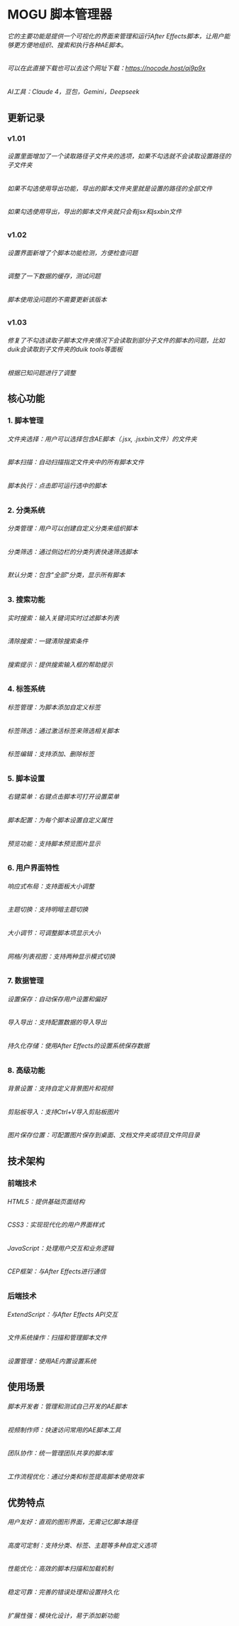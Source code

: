 # MOGU 脚本管理器
###### 它的主要功能是提供一个可视化的界面来管理和运行After Effects脚本，让用户能够更方便地组织、搜索和执行各种AE脚本。
###### 可以在此直接下载也可以去这个网址下载：https://nocode.host/aj9p9x
###### AI工具：Claude 4，豆包，Gemini，Deepseek

## 更新记录
### v1.01
###### 设置里面增加了一个读取路径子文件夹的选项，如果不勾选就不会读取设置路径的子文件夹
###### 如果不勾选使用导出功能，导出的脚本文件夹里就是设置的路径的全部文件
###### 如果勾选使用导出，导出的脚本文件夹就只会有jsx和jsxbin文件
### v1.02
###### 设置界面新增了个脚本功能检测，方便检查问题
###### 调整了一下数据的缓存，测试问题
###### 脚本使用没问题的不需要更新该版本
### v1.03
###### 修复了不勾选读取子脚本文件夹情况下会读取到部分子文件的脚本的问题，比如duik会读取到子文件夹的duik tools等面板
###### 根据已知问题进行了调整

## 核心功能
### 1. 脚本管理
###### 文件夹选择：用户可以选择包含AE脚本（.jsx, .jsxbin文件）的文件夹
###### 脚本扫描：自动扫描指定文件夹中的所有脚本文件
###### 脚本执行：点击即可运行选中的脚本
### 2. 分类系统
###### 分类管理：用户可以创建自定义分类来组织脚本
###### 分类筛选：通过侧边栏的分类列表快速筛选脚本
###### 默认分类：包含"全部"分类，显示所有脚本
### 3. 搜索功能
###### 实时搜索：输入关键词实时过滤脚本列表
###### 清除搜索：一键清除搜索条件
###### 搜索提示：提供搜索输入框的帮助提示
### 4. 标签系统
###### 标签管理：为脚本添加自定义标签
###### 标签筛选：通过激活标签来筛选相关脚本
###### 标签编辑：支持添加、删除标签
### 5. 脚本设置
###### 右键菜单：右键点击脚本可打开设置菜单
###### 脚本配置：为每个脚本设置自定义属性
###### 预览功能：支持脚本预览图片显示
### 6. 用户界面特性
###### 响应式布局：支持面板大小调整
###### 主题切换：支持明暗主题切换
###### 大小调节：可调整脚本项显示大小
###### 网格/列表视图：支持两种显示模式切换
### 7. 数据管理
###### 设置保存：自动保存用户设置和偏好
###### 导入导出：支持配置数据的导入导出
###### 持久化存储：使用After Effects的设置系统保存数据
### 8. 高级功能
###### 背景设置：支持自定义背景图片和视频
###### 剪贴板导入：支持Ctrl+V导入剪贴板图片
###### 图片保存位置：可配置图片保存到桌面、文档文件夹或项目文件同目录
## 技术架构
### 前端技术
###### HTML5：提供基础页面结构
###### CSS3：实现现代化的用户界面样式
###### JavaScript：处理用户交互和业务逻辑
###### CEP框架：与After Effects进行通信
### 后端技术
###### ExtendScript：与After Effects API交互
###### 文件系统操作：扫描和管理脚本文件
###### 设置管理：使用AE内置设置系统

## 使用场景
###### 脚本开发者：管理和测试自己开发的AE脚本
###### 视频制作师：快速访问常用的AE脚本工具
###### 团队协作：统一管理团队共享的脚本库
###### 工作流程优化：通过分类和标签提高脚本使用效率
## 优势特点
###### 用户友好：直观的图形界面，无需记忆脚本路径
###### 高度可定制：支持分类、标签、主题等多种自定义选项
###### 性能优化：高效的脚本扫描和加载机制
###### 稳定可靠：完善的错误处理和设置持久化
###### 扩展性强：模块化设计，易于添加新功能
